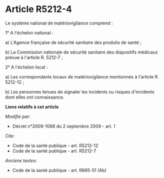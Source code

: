 # Article R5212-4

Le système national de matériovigilance comprend : 

1° A l'échelon national : 

a) L'Agence française de sécurité sanitaire des produits de santé ; 

b) La Commission nationale de sécurité sanitaire des dispositifs médicaux prévue à l'article R. 5212-7 ; 

2° A l'échelon local : 

a) Les correspondants locaux de matériovigilance mentionnés à l'article R. 5212-12 ; 

b) Les personnes tenues de signaler les incidents ou risques d'incidents dont elles ont connaissance.

**Liens relatifs à cet article**

_Modifié par_:

  - Décret n°2009-1088 du 2 septembre 2009 - art. 1

_Cite_:

  - Code de la santé publique - art. R5212-12
  - Code de la santé publique - art. R5212-7

_Anciens textes_:

  - Code de la santé publique - art. R665-51 (Ab)
